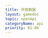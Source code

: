 ```yaml
---
title: 开放数据
layout: gamedoc
topic: openApi
categoryName: api
priority: 01-06
---
```


<!-- md game/api/openApi/_openData/getFriendCloudStorage.md -->
<!-- md game/api/openApi/_openData/getSharedCanvas.md -->
<!-- md game/api/openApi/_openData/getUserCloudStorage.md -->
<!-- md game/api/openApi/_openData/getUserInfo.md -->
<!-- md game/api/openApi/_openData/KVData.md -->
<!-- md game/api/openApi/_openData/removeUserCloudStorage.md -->
<!-- md game/api/openApi/_openData/removeUserStorage.md -->
<!-- md game/api/openApi/_openData/setUserCloudStorage.md -->
<!-- md game/api/openApi/_openData/setUserStorage.md -->
<!-- md game/api/openApi/_openData/UserGameData.md -->